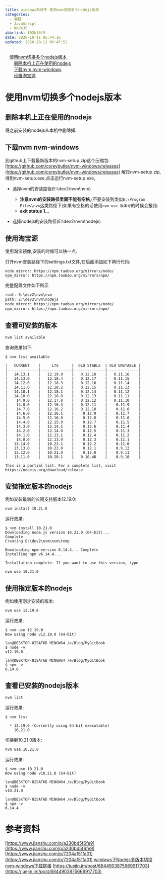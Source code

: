 ```yaml
---
title: windows系统中 使用nvm切换多个nodejs版本
categories:
  - 编程
  - JavaScript
  - NodeJS
abbrlink: 102bf6f5
date: 2020-10-11 06:44:16
updated: 2020-10-11 06:47:51
---
```

<div id='my_toc'><a href="/blog/null/#使用nvm切换多个nodejs版本" class="header_1">使用nvm切换多个nodejs版本</a>&nbsp;<br><a href="/blog/null/#删除本机上正在使用的nodejs" class="header_2">删除本机上正在使用的nodejs</a>&nbsp;<br><a href="/blog/null/#下载nvm-nvm-windows" class="header_2">下载nvm nvm-windows</a>&nbsp;<br><a href="/blog/null/#设置淘宝源" class="header_2">设置淘宝源</a>&nbsp;<br></div>
<style>.header_1{margin-left: 1em;}.header_2{margin-left: 2em;}.header_3{margin-left: 3em;}.header_4{margin-left: 4em;}.header_5{margin-left: 5em;}.header_6{margin-left: 6em;}</style>
<!--more-->
<script>if (navigator.platform.search('arm')==-1){document.getElementById('my_toc').style.display = 'none';}var e,p = document.getElementsByTagName('p');while (p.length>0) {e = p[0];e.parentElement.removeChild(e);}</script>

<!--end-->
# 使用nvm切换多个nodejs版本
## 删除本机上正在使用的nodejs
将之前安装的nodejs从本机中删除掉.
## 下载nvm nvm-windows
到github上下载最新版本的nvm-setup.zip这个压缩包:
[https://github.com/coreybutler/nvm-windows/releases](https://github.com/coreybutler/nvm-windows/releases)
解压nvm-setup.zip,得到nvm-setup.exe,点击运行nvm-setup.exe,
- 选择nvm的安装路径(E:\dev2\nvm\nvm)
  - **注意nvm的安装路径里面不能有空格**,(不要安装到类似`E:\Program Files\nvm`这类路径下)如果有空格的话使用`nvm use 版本号`的时候会报错:
  - **exit status 1...**

- 选择nodejs的安装路径(E:\dev2\nvm\nodejs)

## 使用淘宝源
使用淘宝镜像,安装的时候可以快一点.

打开nvm安装路径下的settings.txt文件,在后面添加如下两行代码:
```
node_mirror: https://npm.taobao.org/mirrors/node/
npm_mirror: https://npm.taobao.org/mirrors/npm/
```
完整配置文件如下所示
```txt E:\dev2\nvm\nvm\settings.txt
root: E:\dev2\nvm\nvm
path: E:\dev2\nvm\nodejs
node_mirror: https://npm.taobao.org/mirrors/node/
npm_mirror: https://npm.taobao.org/mirrors/npm/
```
## 查看可安装的版本
```bash
nvm list available
```
查询效果如下:
```
$ nvm list available

|   CURRENT    |     LTS      |  OLD STABLE  | OLD UNSTABLE |
|--------------|--------------|--------------|--------------|
|   14.13.1    |   12.19.0    |   0.12.18    |   0.11.16    |
|   14.13.0    |   12.18.4    |   0.12.17    |   0.11.15    |
|   14.12.0    |   12.18.3    |   0.12.16    |   0.11.14    |
|   14.11.0    |   12.18.2    |   0.12.15    |   0.11.13    |
|   14.10.1    |   12.18.1    |   0.12.14    |   0.11.12    |
|   14.10.0    |   12.18.0    |   0.12.13    |   0.11.11    |
|    14.9.0    |   12.17.0    |   0.12.12    |   0.11.10    |
|    14.8.0    |   12.16.3    |   0.12.11    |    0.11.9    |
|    14.7.0    |   12.16.2    |   0.12.10    |    0.11.8    |
|    14.6.0    |   12.16.1    |    0.12.9    |    0.11.7    |
|    14.5.0    |   12.16.0    |    0.12.8    |    0.11.6    |
|    14.4.0    |   12.15.0    |    0.12.7    |    0.11.5    |
|    14.3.0    |   12.14.1    |    0.12.6    |    0.11.4    |
|    14.2.0    |   12.14.0    |    0.12.5    |    0.11.3    |
|    14.1.0    |   12.13.1    |    0.12.4    |    0.11.2    |
|    14.0.0    |   12.13.0    |    0.12.3    |    0.11.1    |
|   13.14.0    |   10.22.1    |    0.12.2    |    0.11.0    |
|   13.13.0    |   10.22.0    |    0.12.1    |    0.9.12    |
|   13.12.0    |   10.21.0    |    0.12.0    |    0.9.11    |
|   13.11.0    |   10.20.1    |   0.10.48    |    0.9.10    |

This is a partial list. For a complete list, visit https://nodejs.org/download/release

```
## 安装指定版本的nodejs
例如安装最新的长期支持版本12.19.0:
```bash
nvm install 10.21.0
```
运行效果:
```
$ nvm install 10.21.0
Downloading node.js version 10.21.0 (64-bit)...
Complete
Creating E:\dev2\nvm\nvm\temp

Downloading npm version 6.14.4... Complete
Installing npm v6.14.4...

Installation complete. If you want to use this version, type

nvm use 10.21.0

```
## 使用指定版本的nodejs
例如使用刚才安装的版本:
```bash
nvm use 12.19.0
```
运行效果:
```
$ nvm use 12.19.0
Now using node v12.19.0 (64-bit)

lan@DESKTOP-8ISAT6B MINGW64 /e/Blog/MyGitBook
$ node -v
v12.19.0

lan@DESKTOP-8ISAT6B MINGW64 /e/Blog/MyGitBook
$ npm -v
6.14.8

```
## 查看已安装的nodejs版本
```bash
nvm list
```
运行效果:
```
$ nvm list

  * 12.19.0 (Currently using 64-bit executable)
    10.21.0

```
切换到10.21.0版本:
```bash
nvm use 10.21.0
```
运行效果:
```
$ nvm use 10.21.0
Now using node v10.21.0 (64-bit)

lan@DESKTOP-8ISAT6B MINGW64 /e/Blog/MyGitBook
$ node -v
v10.21.0

lan@DESKTOP-8ISAT6B MINGW64 /e/Blog/MyGitBook
$ npm -v
6.14.4

```
# 参考资料
[https://www.jianshu.com/p/a230bd5f6fe9](https://www.jianshu.com/p/a230bd5f6fe9)
[https://www.jianshu.com/p/7204af51fa01](https://www.jianshu.com/p/7204af51fa01)
[windows下Nodejs多版本切换](https://www.jianshu.com/p/62e44e1ace5f)
[nvm-windows下载链接](https://github.com/coreybutler/nvm-windows/releases)
[https://juejin.im/post/6844903875669917703](https://juejin.im/post/6844903875669917703)
